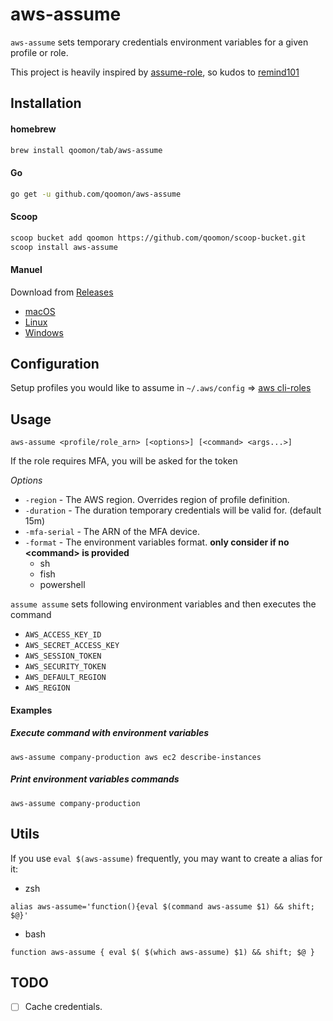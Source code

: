 # aws-assume

`aws-assume` sets temporary credentials environment variables for a given profile or role.

This project is heavily inspired by [assume-role](https://github.com/remind101/assume-role), so kudos to [remind101](https://github.com/remind101)

## Installation

#### homebrew

```bash
brew install qoomon/tab/aws-assume
```

#### Go

```bash
go get -u github.com/qoomon/aws-assume
```

#### Scoop

```bash
scoop bucket add qoomon https://github.com/qoomon/scoop-bucket.git
scoop install aws-assume
```

#### Manuel

Download from [Releases](https://github.com/qoomon/aws-assume/releases/latest)
* [macOS](https://github.com/qoomon/aws-assume/releases)
* [Linux](https://github.com/qoomon/aws-assume/releases)
* [Windows](https://github.com/qoomon/aws-assume/releases)

## Configuration

Setup profiles you would like to assume in `~/.aws/config` => [aws cli-roles](https://docs.aws.amazon.com/cli/latest/userguide/cli-roles.html)


## Usage

`aws-assume <profile/role_arn> [<options>] [<command> <args...>]`


If the role requires MFA, you will be asked for the token

*Options*
* `-region` - The AWS region. Overrides region of profile definition.
* `-duration` - The duration temporary credentials will be valid for. (default 15m)
* `-mfa-serial` - The ARN of the MFA device.
* `-format` - The environment variables format. **only consider if no \<command> is provided**
  * sh 
  * fish
  * powershell

`assume assume` sets following environment variables and then executes the command 
* `AWS_ACCESS_KEY_ID`
* `AWS_SECRET_ACCESS_KEY`
* `AWS_SESSION_TOKEN`
* `AWS_SECURITY_TOKEN`
* `AWS_DEFAULT_REGION`
* `AWS_REGION`

#### Examples

##### Execute command with environment variables
`aws-assume company-production aws ec2 describe-instances`

##### Print environment variables commands
`aws-assume company-production`

## Utils
If you use `eval $(aws-assume)` frequently, you may want to create a alias for it:

* zsh
```shell
alias aws-assume='function(){eval $(command aws-assume $1) && shift; $@}'

```
* bash
```shell
function aws-assume { eval $( $(which aws-assume) $1) && shift; $@ }
```

## TODO

* [ ] Cache credentials.
